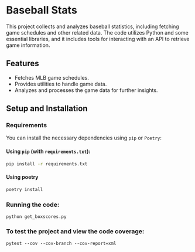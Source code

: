 # Baseball Stats

This project collects and analyzes baseball statistics, including fetching game schedules and other related data. The code utilizes Python and some essential libraries, and it includes tools for interacting with an API to retrieve game information.

## Features

- Fetches MLB game schedules.
- Provides utilities to handle game data.
- Analyzes and processes the game data for further insights.

## Setup and Installation

### Requirements

You can install the necessary dependencies using `pip` or `Poetry`:

#### Using `pip` (with `requirements.txt`):
```bash
pip install -r requirements.txt
```

#### Using poetry
```bash
poetry install
```

### Running the code:
```
python get_boxscores.py
```

### To test the project and view the code coverage:
```
pytest --cov --cov-branch --cov-report=xml
```


